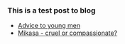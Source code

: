 
### This is a test post to blog

* [Advice to young men](./vault/advice.md)
* [Mikasa - cruel or compassionate?](./vault/mikasa.md)
